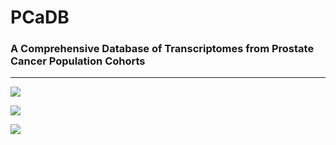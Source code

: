 # PCaDB
### A Comprehensive Database of Transcriptomes from Prostate Cancer Population Cohorts
---

![](https://github.com/rli012/PCaTranscriptome/blob/master/PCaDB.PNG)

![](https://github.com/rli012/PCaTranscriptome/blob/master/pipeline.png)

![](https://github.com/rli012/PCaTranscriptome/blob/master/analysis.png)
